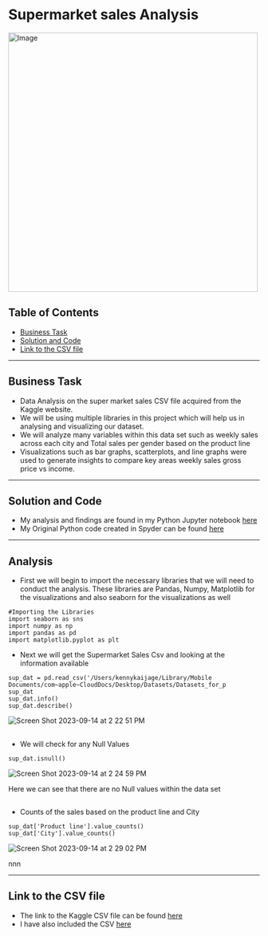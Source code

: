 # Supermarket sales Analysis

<img src="https://github.com/KennethManzi1/Data-Analysis-projects/assets/120513764/ed12d855-b1ac-40dc-840f-410349c48d91" alt="Image" width="500" height="520">


## Table of Contents
- [Business Task](#business-task)
- [Solution and Code](#Solution-and-Code)
- [Link to the CSV file](#Link-to-the-CSV-file)

***

## Business Task
- Data Analysis on the super market sales CSV file acquired from the Kaggle website.
- We will be using multiple libraries in this project which will help us in analysing and visualizing our dataset.
- We will analyze many variables within this data set such as weekly sales across each city and Total sales per gender based on the product line
- Visualizations such as bar graphs, scatterplots, and line graphs were used to generate insights to compare key areas weekly sales gross price vs income.

***

## Solution and Code

- My analysis and findings are found in my Python Jupyter notebook [here](https://github.com/KennethManzi1/Data-Analysis-projects/blob/main/Supermarket_data%20Analysis/Kaggle%20Super%20Market%20Analysis.ipynb)
- My Original Python code created in Spyder can be found [here](https://github.com/KennethManzi1/Data-Analysis-projects/blob/main/Supermarket_data%20Analysis/Supermarketanalysis.py)


***

## Analysis 

- First we will begin to import the necessary libraries that we will need to conduct the analysis. These libraries are Pandas, Numpy, Matplotlib for the visualizations and also seaborn for the visualizations as well

```
#Importing the Libraries
import seaborn as sns
import numpy as np
import pandas as pd
import matplotlib.pyplot as plt
```
  
- Next we will get the Supermarket Sales Csv and looking at the information available
```
sup_dat = pd.read_csv('/Users/kennykaijage/Library/Mobile Documents/com~apple~CloudDocs/Desktop/Datasets/Datasets_for_p
sup_dat
sup_dat.info()
sup_dat.describe()
```
![Screen Shot 2023-09-14 at 2 22 51 PM](https://github.com/KennethManzi1/Data-Analysis-projects/assets/120513764/32d8a1d2-dbd2-4b30-a674-adc3ef9721b6)

##

- We will check for any Null Values
```
sup_dat.isnull()
```
![Screen Shot 2023-09-14 at 2 24 59 PM](https://github.com/KennethManzi1/Data-Analysis-projects/assets/120513764/13acbea5-2a9a-4e75-bc88-9860f6e3169d)

Here we can see that there are no Null values within the data set

##
- Counts of the sales based on the product line and City
```
sup_dat['Product line'].value_counts()
sup_dat['City'].value_counts()
```
![Screen Shot 2023-09-14 at 2 29 02 PM](https://github.com/KennethManzi1/Data-Analysis-projects/assets/120513764/551fbd90-e210-4319-ad04-20f28f9a98c5)

nnn
***

## Link to the CSV file
- The link to the Kaggle CSV file can be found [here](https://www.kaggle.com/datasets/aungpyaeap/supermarket-sales/code)
- I have also included the CSV [here](https://github.com/KennethManzi1/Data-Analysis-projects/blob/main/Supermarket_data%20Analysis/supermarketsales.csv)





